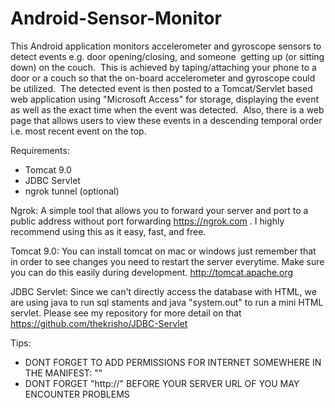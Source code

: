 # Android-Sensor-Monitor


This Android application monitors accelerometer and gyroscope sensors to detect events e.g. door opening/closing, and someone  getting up (or sitting down) on the couch.  This is achieved by taping/attaching your phone to a door or a couch so that the on-board accelerometer and gyroscope could be utilized.  The detected event is then posted to a Tomcat/Servlet based web application using "Microsoft Access" for storage, displaying the event as well as the exact time when the event was detected.  Also, there is a web page that allows users to view these events in a descending temporal order i.e. most recent event on the top. 

Requirements:
- Tomcat 9.0
- JDBC Servlet
- ngrok tunnel (optional)

Ngrok: A simple tool that allows you to forward your server and port to a public address without port forwarding https://ngrok.com . I highly recommend using this as it easy, fast, and free.

Tomcat 9.0: You can install tomcat on mac or windows just remember that in order to see changes you need to restart the server everytime. Make sure you can do this easily during development. http://tomcat.apache.org

JDBC Servlet: Since we can't directly access the database with HTML, we are using java to run sql staments and java "system.out" to run a mini HTML servlet. Please see my repository for more detail on that https://github.com/thekrisho/JDBC-Servlet

Tips:
- DONT FORGET TO ADD PERMISSIONS FOR INTERNET SOMEWHERE IN THE MANIFEST: "<uses-permission android:name="android.permission.INTERNET"></uses-permission>"
- DONT FORGET "http://" BEFORE YOUR SERVER URL OF YOU MAY ENCOUNTER PROBLEMS
